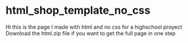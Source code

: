 # html_shop_template_no_css
Hi this is the page I made with html and no css for a highschool proyect<br>
Download the html.zip file if you want to get the full page in one step

